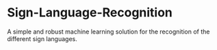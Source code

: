 # Sign-Language-Recognition
A simple and robust machine learning solution for the recognition of the different sign languages.
